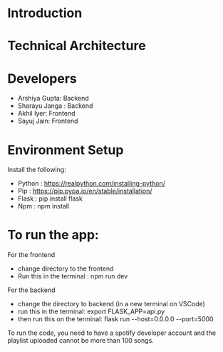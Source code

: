 # Introduction

# Technical Architecture

# Developers
  - Arshiya Gupta: Backend
  - Sharayu Janga : Backend
  - Akhil Iyer: Frontend
  - Sayuj Jain: Frontend
  
# Environment Setup

  Install the following:
  - Python : https://realpython.com/installing-python/
  - Pip : https://pip.pypa.io/en/stable/installation/
  - Flask : pip install flask
  - Npm : npm install

# To run the app:
  For the frontend
  - change directory to the frontend
  - Run this in the terminal : npm run dev

  For the backend
  - change the directory to backend (in a new terminal on VSCode)
  - run this in the terminal: export FLASK_APP=api.py
  - then run this on the terminal: flask run --host=0.0.0.0 --port=5000

To run the code, you need to have a spotify developer account and the playlist uploaded cannot be more than 100 songs.
